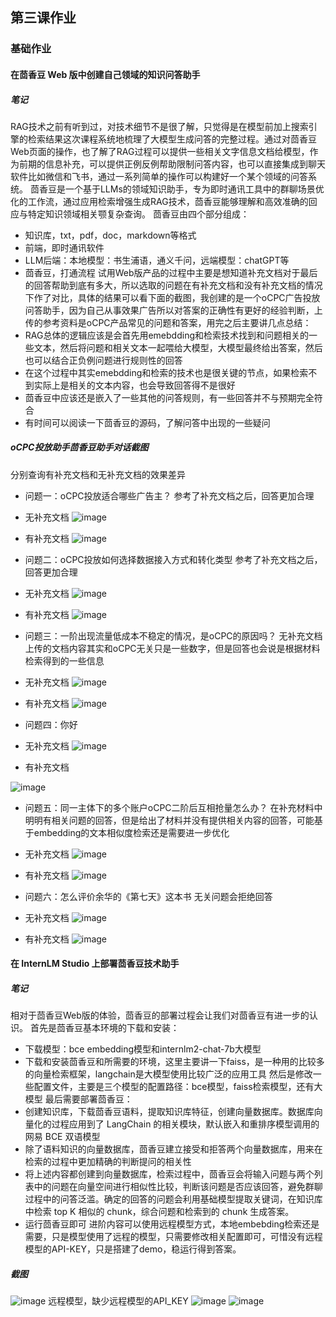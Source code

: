 
## 第三课作业

### 基础作业 
#### 在茴香豆 Web 版中创建自己领域的知识问答助手
##### 笔记
  RAG技术之前有听到过，对技术细节不是很了解，只觉得是在模型前加上搜索引擎的检索结果这次课程系统地梳理了大模型生成问答的完整过程。通过对茴香豆Web页面的操作，也了解了RAG过程可以提供一些相关文字信息文档给模型，作为前期的信息补充，可以提供正例反例帮助限制问答内容，也可以直接集成到聊天软件比如微信和飞书，通过一系列简单的操作可以构建好一个某个领域的问答系统。
  茴香豆是一个基于LLMs的领域知识助手，专为即时通讯工具中的群聊场景优化的工作流，通过应用检索增强生成RAG技术，茴香豆能够理解和高效准确的回应与特定知识领域相关颚复杂查询。 茴香豆由四个部分组成：
  - 知识库，txt，pdf，doc，markdown等格式
  - 前端，即时通讯软件
  - LLM后端：本地模型：书生浦语，通义千问，远端模型：chatGPT等
  - 茴香豆，打通流程
  试用Web版产品的过程中主要是想知道补充文档对于最后的回答帮助到底有多大，所以选取的问题在有补充文档和没有补充文档的情况下作了对比，具体的结果可以看下面的截图，我创建的是一个oCPC广告投放问答助手，因为自己从事效果广告所以对答案的正确性有更好的经验判断，上传的参考资料是oCPC产品常见的问题和答案，用完之后主要讲几点总结：
- RAG总体的逻辑应该是会首先用emebdding和检索技术找到和问题相关的一些文本，然后将问题和相关文本一起喂给大模型，大模型最终给出答案，然后也可以结合正负例问题进行规则性的回答
- 在这个过程中其实emebdding和检索的技术也是很关键的节点，如果检索不到实际上是相关的文本内容，也会导致回答得不是很好
- 茴香豆中应该还是嵌入了一些其他的问答规则，有一些回答并不与预期完全符合
- 有时间可以阅读一下茴香豆的源码，了解问答中出现的一些疑问
##### oCPC投放助手茴香豆助手对话截图
分别查询有补充文档和无补充文档的效果差异
- 问题一：oCPC投放适合哪些广告主？
参考了补充文档之后，回答更加合理
 - 无补充文档
![image](https://github.com/tangyanlin/llm_notes/assets/2775580/3a4e87a9-dd17-42e5-b6d4-fe46b4810ed1)

 - 有补充文档
![image](https://github.com/tangyanlin/llm_notes/assets/2775580/7e1f17d5-8610-4c34-b552-11dcc70df6ca)

- 问题二：oCPC投放如何选择数据接入方式和转化类型
参考了补充文档之后，回答更加合理
 - 无补充文档
![image](https://github.com/tangyanlin/llm_notes/assets/2775580/e36e8b16-b3c6-4571-8221-9f77f4e815b5)

 - 有补充文档
![image](https://github.com/tangyanlin/llm_notes/assets/2775580/87eed4f8-1bad-447b-823a-cec22381a370)

- 问题三：一阶出现流量低成本不稳定的情况，是oCPC的原因吗？
无补充文档上传的文档内容其实和oCPC无关只是一些数字，但是回答也会说是根据材料检索得到的一些信息
 - 无补充文档
![image](https://github.com/tangyanlin/llm_notes/assets/2775580/70671fe8-9172-406a-8f40-5da83a80229e)

 - 有补充文档
![image](https://github.com/tangyanlin/llm_notes/assets/2775580/c3e0fa94-907f-4858-a5be-bc2f0a3ef6ca)

- 问题四：你好

 - 无补充文档
![image](https://github.com/tangyanlin/llm_notes/assets/2775580/7ad1d7e8-3c09-4e47-bd63-19cc26748186)

 - 有补充文档

![image](https://github.com/tangyanlin/llm_notes/assets/2775580/e0486975-346a-4728-869d-85417c25b25d)

- 问题五：同一主体下的多个账户oCPC二阶后互相抢量怎么办？
在补充材料中明明有相关问题的回答，但是给出了材料并没有提供相关内容的回答，可能基于embedding的文本相似度检索还是需要进一步优化
 - 无补充文档
![image](https://github.com/tangyanlin/llm_notes/assets/2775580/102fd2c2-794e-4377-b477-64f474ea0f17)

 - 有补充文档
![image](https://github.com/tangyanlin/llm_notes/assets/2775580/f70efefc-9d50-4df0-87d2-f91cd7fab9f5)

- 问题六：怎么评价余华的《第七天》这本书
无关问题会拒绝回答
- 无补充文档
![image](https://github.com/tangyanlin/llm_notes/assets/2775580/ab11f5a4-5a4d-452f-a4e3-e90d270615b6)

- 有补充文档
![image](https://github.com/tangyanlin/llm_notes/assets/2775580/0c953cb5-ae27-460e-8def-7dc1d84f470b)

#### 在 InternLM Studio 上部署茴香豆技术助手
##### 笔记
相对于茴香豆Web版的体验，茴香豆的部署过程会让我们对茴香豆有进一步的认识。
首先是茴香豆基本环境的下载和安装：
- 下载模型：bce embedding模型和internlm2-chat-7b大模型
- 下载和安装茴香豆和所需要的环境，这里主要讲一下faiss，是一种用的比较多的向量检索框架，langchain是大模型使用比较广泛的应用工具
然后是修改一些配置文件，主要是三个模型的配置路径：bce模型，faiss检索模型，还有大模型
最后需要部署茴香豆：
- 创建知识库，下载茴香豆语料，提取知识库特征，创建向量数据库。数据库向量化的过程应用到了 LangChain 的相关模块，默认嵌入和重排序模型调用的网易 BCE 双语模型
- 除了语料知识的向量数据库，茴香豆建立接受和拒答两个向量数据库，用来在检索的过程中更加精确的判断提问的相关性
- 将上述内容都创建到向量数据库，检索过程中，茴香豆会将输入问题与两个列表中的问题在向量空间进行相似性比较，判断该问题是否应该回答，避免群聊过程中的问答泛滥。确定的回答的问题会利用基础模型提取关键词，在知识库中检索 top K 相似的 chunk，综合问题和检索到的 chunk 生成答案。
- 运行茴香豆即可
进阶内容可以使用远程模型方式，本地embebding检索还是需要，只是模型使用了远程的模型，只需要修改相关配置即可，可惜没有远程模型的API-KEY，只是搭建了demo，稳运行得到答案。
##### 截图
![image](https://github.com/tangyanlin/llm_notes/assets/2775580/d11b93f3-c4e4-4cb1-83ef-1fb1d215245f)
远程模型，缺少远程模型的API_KEY
![image](https://github.com/tangyanlin/llm_notes/assets/2775580/222e9d68-a001-40cb-879c-03d2d97b84bd)
![image](https://github.com/tangyanlin/llm_notes/assets/2775580/66c3bff8-a3e9-4697-98c8-19c3d9577f90)
